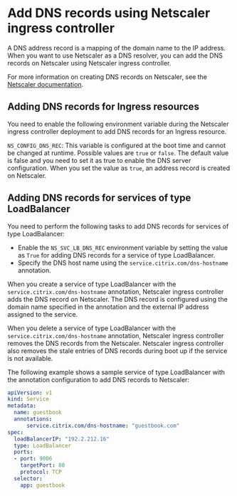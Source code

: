 # Add DNS records using Netscaler ingress controller

A DNS address record is a mapping of the domain name to the IP address.
When you want to use Netscaler as a DNS resolver, you can add the DNS records on Netscaler using Netscaler ingress controller.

For more information on creating DNS records on Netscaler, see the [Netscaler documentation](https://docs.citrix.com/en-us/citrix-adc/current-release/dns/configure-dns-resource-records/create-address-records.html).

## Adding DNS records for Ingress resources

You need to enable the following environment variable during the Netscaler ingress controller deployment to add DNS records for an Ingress resource.

`NS_CONFIG_DNS_REC`: This variable is configured at the boot time and cannot be changed at runtime. Possible values are `true` or `false`. The default value is false and you need to set it as true to enable the DNS server configuration. When you set the value as `true`, an address record is created on Netscaler.

## Adding DNS records for services of type LoadBalancer

You need to perform the following tasks to add DNS records for services of type LoadBalancer:

-  Enable the `NS_SVC_LB_DNS_REC` environment variable by setting the value as `True` for adding DNS records for a service of type LoadBalancer.
-  Specify the DNS host name using the `service.citrix.com/dns-hostname` annotation.

When you create a service of type LoadBalancer with the  `service.citrix.com/dns-hostname` annotation, Netscaler ingress controller adds the DNS record on Netscaler. The DNS record is configured using the domain name specified in the annotation and the external IP address assigned to the service.

When you delete a service of type LoadBalancer with the `service.citrix.com/dns-hostname` annotation, Netscaler ingress controller removes the DNS records from the Netscaler.
Netscaler ingress controller also removes the stale entries of DNS records during boot up if the service is not available.

The following example shows a sample service of type LoadBalancer with the annotation configuration to add DNS records to Netscaler:

```yml
apiVersion: v1
kind: Service
metadata:
  name: guestbook
  annotations:
      service.citrix.com/dns-hostname: "guestbook.com"
spec:
  loadBalancerIP: "192.2.212.16"
  type: LoadBalancer
  ports:
  - port: 9006
    targetPort: 80
    protocol: TCP
  selector:
    app: guestbook
```
